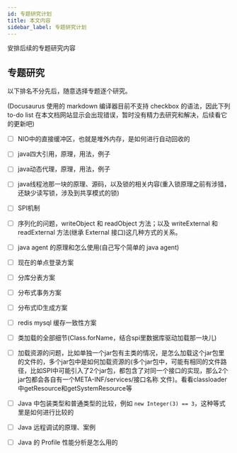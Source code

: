 ```yaml
---
id: 专题研究计划
title: 本文内容
sidebar_label: 专题研究计划
---
```


安排后续的专题研究内容



## 专题研究

以下排名不分先后，随意选择专题逐个研究。

(Docusaurus 使用的 markdown 编译器目前不支持 checkbox 的语法，因此下列 to-do list 在本文档网站显示会出现错误，暂时没有精力去研究和解决，后续看它的更新吧)


- [ ] NIO中的直接缓冲区，也就是堆外内存，是如何进行自动回收的
- [ ] java四大引用，原理，用法，例子
- [ ] java动态代理，原理，用法，例子
- [ ] java线程池那一块的原理、源码，以及锁的相关内容(重入锁原理之前有涉猎，还缺少读写锁，涉及到共享模式的锁)
- [ ] SPI机制
- [ ] 序列化的问题，writeObject 和 readObject 方法；以及 writeExternal 和 readExternal 方法(继承 External 接口)这几种方式的关系。
- [ ]  java agent 的原理和怎么使用(自己写个简单的 java agent)
- [ ] 现在的单点登录方案
- [ ] 分库分表方案
- [ ] 分布式事务方案
- [ ] 分布式ID生成方案
- [ ] redis mysql 缓存一致性方案
- [ ] 类加载的全部细节(Class.forName，结合spi里数据库驱动加载那一块儿)
- [ ] 加载资源的问题，比如单独一个jar包有主类的情况，是怎么加载这个jar包里的文件的，多个jar包中是如何加载资源的(多个jar包中，可能有相同的文件路径，比如SPI中可能引入了2个jar包，都包含了对同一个接口的实现，那么2个jar包都会各自有一个META-INF/services/接口名称 文件)。看看classloader中getResource和getSystemResource等
- [ ] Java 中包装类型和普通类型的比较，例如 `new Integer(3) == 3`，这种等式里是如何进行比较的
- [ ] Java 远程调试的原理、案例
- [ ] Java 的 Profile 性能分析是怎么用的

